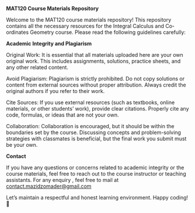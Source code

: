 **MAT120 Course Materials Repository**


Welcome to the MAT120 course materials repository! This repository contains all the necessary resources for the Integral Calculus and Co-ordinates Geometry course. Please read the following guidelines carefully:


**Academic Integrity and Plagiarism**


Original Work: It is essential that all materials uploaded here are your own original work. This includes assignments, solutions, practice sheets, and any other related content.

Avoid Plagiarism: Plagiarism is strictly prohibited. Do not copy solutions or content from external sources without proper attribution. Always credit the original authors if you refer to their work.

Cite Sources: If you use external resources (such as textbooks, online materials, or other students’ work), provide clear citations. Properly cite any code, formulas, or ideas that are not your own.

Collaboration: Collaboration is encouraged, but it should be within the boundaries set by the course. Discussing concepts and problem-solving strategies with classmates is beneficial, but the final work you submit must be your own.

**Contact**


If you have any questions or concerns related to academic integrity or the course materials, feel free to reach out to the course instructor or teaching assistants.
For any enquiry , feel free to mail at contact.mazidzomader@gmail.com

Let’s maintain a respectful and honest learning environment. Happy coding! 🚀

